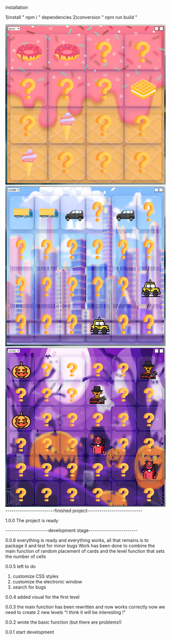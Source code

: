 installation

1)install " npm i " dependencies
2)conversion " npm run build "

![Image Calculator](img/1.0.1.png)
![Image Calculator](img/1.0.2.png)
![Image Calculator](img/1.0.3.png)
------------------------finished project---------------------------

1.0.0 The project is ready

---------------------development stage------------------------

0.0.6 everything is ready and everything works, all that remains is to package it and test for minor bugs
Work has been done to combine the main function of random placement of cards and the level function that sets the number of cells

0.0.5 left to do

1. customize CSS styles
2. customize the electronic window
3. search for bugs

0.0.4 added visual for the first level

0.0.3 the main function has been rewritten and now works correctly now we need to create 2 new levels
"I think it will be interesting !"

0.0.2 wrote the basic function (but there are problems!)

0.0.1 start development
